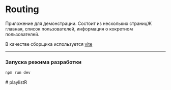 # Routing

Приложение для демонстрации.
Состоит из нескольких страницЖ главная, список пользователей, информация о кокретном пользователей.

В качестве сборщика используется [vite](https://vitejs.dev/)

<hr />

### Запуска режима разработки

```sh
npm run dev
```
#   p l a y l i s t R  
 